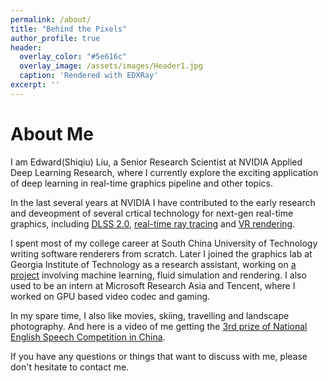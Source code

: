 ```yaml
---
permalink: /about/
title: "Behind the Pixels"
author_profile: true
header:
  overlay_color: "#5e616c"
  overlay_image: /assets/images/Header1.jpg
  caption: 'Rendered with EDXRay'
excerpt: ''
---
```


# About Me

I am Edward(Shiqiu) Liu, a Senior Research Scientist at NVIDIA Applied Deep Learning Research, where I currently explore the exciting application of deep learning in real-time graphics pipeline and other topics.

In the last several years at NVIDIA I have contributed to the early research and deveopment of several crtical technology for next-gen real-time graphics, including [DLSS 2.0](https://www.nvidia.com/en-us/geforce/news/nvidia-dlss-2-0-a-big-leap-in-ai-rendering/), [real-time ray tracing](https://www.nvidia.com/en-us/geforce/20-series/rtx/) and [VR rendering](https://developer.nvidia.com/vrworks).

I spent most of my college career at South China University of Technology writing software renderers from scratch. Later I joined the graphics lab at Georgia Institute of Technology as a research assistant, working on [a project](https://journals.plos.org/ploscompbiol/article?id=10.1371/journal.pcbi.1004605) involving machine learning, fluid simulation and rendering. I also used to be an intern at Microsoft Research Asia and Tencent, where I worked on GPU based video codec and gaming. 

In my spare time, I also like movies, skiing, travelling and landscape photography. And here is a video of me getting the [3rd prize of National English Speech Competition in China](http://contest.i21st.cn/article/speaking/1061_1.html).

If you have any questions or things that want to discuss with me, please don't hesitate to contact me.